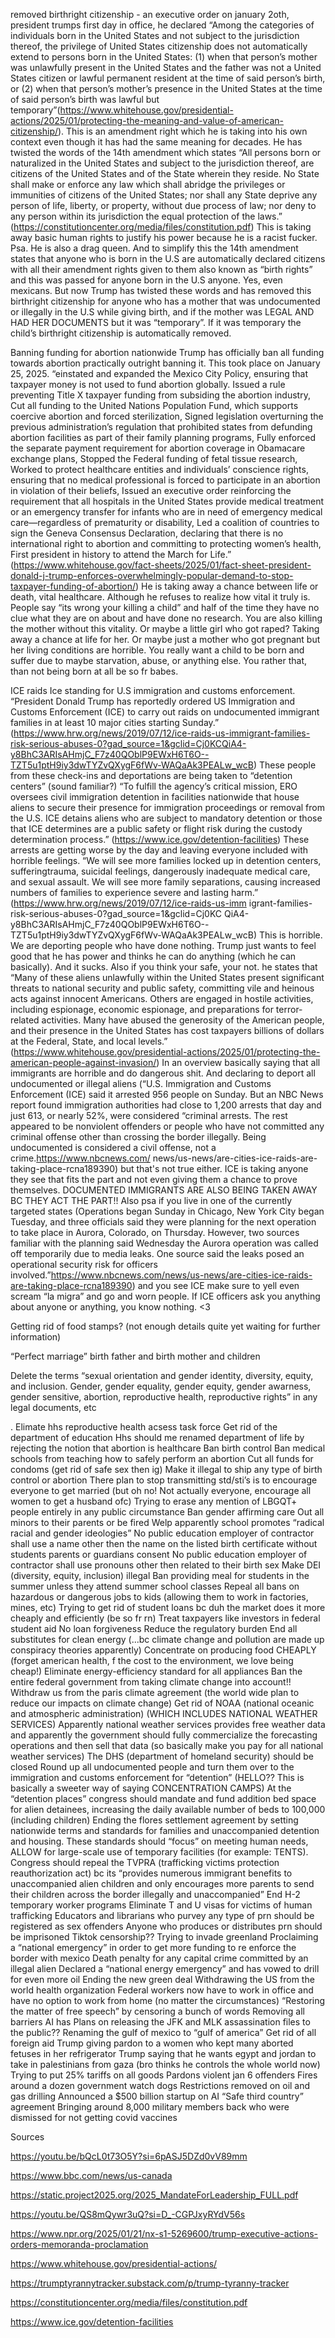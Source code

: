 
 removed birthright citizenship - an executive order on january 2oth, president trumps first day in office, he declared “Among the categories of individuals born in the United States and not subject to the jurisdiction thereof, the privilege of United States citizenship does not automatically extend to persons born in the United States:  (1) when that person’s mother was unlawfully present in the United States and the father was not a United States citizen or lawful permanent resident at the time of said person’s birth, or (2) when that person’s mother’s presence in the United States at the time of said person’s birth was lawful but temporary”(https://www.whitehouse.gov/presidential-actions/2025/01/protecting-the-meaning-and-value-of-american-citizenship/). 
This is an amendment right which he is taking into his own context even though it has had the same meaning for decades. He has twisted the words of the 14th amendment which states “All persons born or naturalized in the United States and subject to the jurisdiction thereof, are citizens of the United States and of the State wherein they reside. No State shall make or enforce any law which shall abridge the privileges or immunities of citizens of the United States; nor shall any State deprive any person of life, liberty, or property, without due process of law; nor deny to any person within its jurisdiction the equal protection of the laws.” (https://constitutioncenter.org/media/files/constitution.pdf)
This is taking away basic human rights to justify his power because he is a racist fucker. Psa. He is also a drag queen. And to simplify this the 14th amendment states that anyone who is born in the U.S are automatically declared citizens with all their amendment rights given to them also known as “birth rights” and this was passed for anyone born in the U.S anyone. Yes, even mexicans. But now Trump has twisted these words and has removed this birthright citizenship for anyone who has a mother that was undocumented or illegally in the U.S while giving birth, and if the mother was LEGAL AND HAD HER DOCUMENTS but it was “temporary”. If it was temporary the child’s birthright citizenship is automatically removed.

Banning funding for abortion nationwide
Trump has officially ban all funding towards abortion practically outright banning it. This took place on January 25, 2025. “einstated and expanded the Mexico City Policy, ensuring that taxpayer money is not used to fund abortion globally.
Issued a rule preventing Title X taxpayer funding from subsiding the abortion industry, Cut all funding to the United Nations Population Fund, which supports coercive abortion and forced sterilization, Signed legislation overturning the previous administration’s regulation that prohibited states from defunding abortion facilities as part of their family planning programs, Fully enforced the separate payment requirement for abortion coverage in Obamacare exchange plans, Stopped the Federal funding of fetal tissue research, Worked to protect healthcare entities and individuals’ conscience rights, ensuring that no medical professional is forced to participate in an abortion in violation of their beliefs, Issued an executive order reinforcing the requirement that all hospitals in the United States provide medical treatment or an emergency transfer for infants who are in need of emergency medical care—regardless of prematurity or disability, Led a coalition of countries to sign the Geneva Consensus Declaration, declaring that there is no international right to abortion and committing to protecting women’s health, First president in history to attend the March for Life.” (https://www.whitehouse.gov/fact-sheets/2025/01/fact-sheet-president-donald-j-trump-enforces-overwhelmingly-popular-demand-to-stop-taxpayer-funding-of-abortion/)
	He is taking away a chance between life or death, vital healthcare. Although he refuses to realize how vital it truly is. People say “its wrong your killing a child” and half of the time they have no clue what they are on about and have done no research. You are also killing the mother without this vitality. Or maybe a little girl who got raped? Taking away a chance at life for her. Or maybe just a mother who got pregnant but her living conditions are horrible. You really want a child to be born and suffer due to maybe starvation, abuse, or anything else. You rather that, than not being born at all be so fr babes. 

 ICE raids
            Ice standing for U.S immigration and customs enforcement. “President Donald Trump has reportedly ordered US Immigration and Customs Enforcement (ICE) to carry out raids on undocumented immigrant families in at least 10 major cities starting Sunday.” (https://www.hrw.org/news/2019/07/12/ice-raids-us-immigrant-families-risk-serious-abuses-0?gad_source=1&gclid=Cj0KCQiA4-y8BhC3ARIsAHmjC_F7z40QOblP9EWxH6T6O--TZT5u1ptH9iy3dwTYZvQXygF6fWv-WAQaAk3PEALw_wcB)
These people from these check-ins and deportations are being taken to “detention centers” (sound familiar?) “To fulfill the agency’s critical mission, ERO oversees civil immigration detention in facilities nationwide that house aliens to secure their presence for immigration proceedings or removal from the U.S. ICE detains aliens who are subject to mandatory detention or those that ICE determines are a public safety or flight risk during the custody determination process.” (https://www.ice.gov/detention-facilities) 
	These arrests are getting worse by the day and leaving
everyone included with horrible feelings. “We will see more families 
locked up in detention centers, sufferingtrauma, suicidal feelings,
 dangerously inadequate medical care, and sexual assault. 
We will see more family separations, causing increased 
numbers of families to experience severe and lasting harm.” 
(https://www.hrw.org/news/2019/07/12/ice-raids-us-imm
igrant-families-risk-serious-abuses-0?gad_source=1&gclid=Cj0KC
QiA4-y8BhC3ARIsAHmjC_F7z40QOblP9EWxH6T6O--TZT5u1ptH9iy3dwTYZvQXygF6fWv-WAQaAk3PEALw_wcB) 
This is horrible. We are deporting people who have done nothing. Trump just wants to feel good that he has power and thinks he can do anything (which he can basically). And it sucks. Also if you think your safe, your not. he states that “Many of these aliens unlawfully within the United States present significant threats to national security and public safety, committing vile and heinous acts against innocent Americans.  Others are engaged in hostile activities, including espionage, economic espionage, and preparations for terror-related activities.  Many have abused the generosity of the American people, and their presence in the United States has cost taxpayers billions of dollars at the Federal, State, and local levels.” (https://www.whitehouse.gov/presidential-actions/2025/01/protecting-the-american-people-against-invasion/) 
In an overview basically saying that all immigrants are horrible and do dangerous shit. And declaring to deport all undocumented or illegal aliens (“U.S. Immigration and Customs Enforcement (ICE) said it arrested 956 people on Sunday. But an NBC News report found immigration authorities had close to 1,200 arrests that day and just 613, or nearly 52%, were considered “criminal arrests. The rest appeared to be nonviolent offenders or people who have not committed any criminal offense other than crossing the border illegally. Being undocumented is considered a civil offense, not a crime.https://www.nbcnews.com/
news/us-news/are-cities-ice-raids-are-taking-place-rcna189390) but that's not true either. ICE is taking anyone they see that fits the part and not even giving them a chance to prove themselves. DOCUMENTED IMMIGRANTS ARE ALSO BEING TAKEN AWAY BC THEY ACT THE PART!! Also psa if you live in one of the currently targeted states (Operations began Sunday in Chicago, New York City began Tuesday, and three officials said they were planning for the next operation to take place in Aurora, Colorado, on Thursday. However, two sources familiar with the planning said Wednesday the Aurora operation was called off temporarily due to media leaks. One source said the leaks posed an operational security risk for officers involved.”https://www.nbcnews.com/news/us-news/are-cities-ice-raids-are-taking-place-rcna189390)  and you see ICE make sure to yell even scream “la migra” and go and worn people. If ICE officers ask you anything about anyone or anything, you know nothing. <3 
 
Getting rid of food stamps? (not enough details quite yet waiting for further information)

“Perfect marriage” birth father and birth mother and children 

Delete the terms “sexual orientation and gender identity, diversity, equity, and inclusion. Gender, gender equality, gender equity, gender awarness, gender sensitive, abortion, reproductive health, reproductive rights” in any legal documents, etc



.
Elimate hhs reproductive health acsess task force
Get rid of the department of education
Hhs should me renamed department of life by rejecting the notion that abortion is healthcare
Ban birth control
Ban medical schools from teaching how to safely perform an abortion
Cut all funds for condoms (get rid of safe sex then ig)
Make it illegal to ship any type of birth control or abortion
There plan to stop transmitting std/sti’s is to encourage everyone to get married (but oh no! Not actually everyone, encourage all women to get a husband ofc)
Trying to erase any mention of LBGQT+ people entirely in any public circumstance 
Ban gender affirming care
Out all minors to their parents or be fired
Welp apparently school promotes “radical racial and gender ideologies”
No public education employer of contractor shall use a name other then the name on the listed birth certificate without students parents or guardians consent
No public education employer of contractor shall use pronouns other then related to their birth sex
Make DEI (diversity, equity, inclusion) illegal
Ban providing meal for students in the summer unless they attend summer school classes
Repeal all bans on hazardous or dangerous jobs to kids (allowing them to work in factories, mines, etc)
Trying to get rid of student loans bc duh the market does it more cheaply and efficiently (be so fr rn)
Treat taxpayers like investors in federal student aid
No loan forgiveness
Reduce the regulatory burden
End all substitutes for clean energy (...bc climate change and pollution are made up conspiracy theories apparently)
Concentrate on producing food CHEAPLY (forget american health, f the cost to the environment, we love being cheap!)
Eliminate energy-efficiency standard for all appliances
Ban the entire federal government from taking climate change into account!!
Withdraw us from the paris climate agreement (the world wide plan to reduce our impacts on climate change)
Get rid of NOAA (national oceanic and atmospheric administration) (WHICH INCLUDES NATIONAL WEATHER SERVICES)
Apparently national weather services provides free weather data and apparently the government should fully commercialize the forecasting operations and then sell that data (so basically make you pay for all national weather services)
The DHS (department of homeland security) should be closed
Round up all undocumented people and turn them over to the immigration and customs enforcement for “detention” (HELLO?? This is basically a sweeter way of saying CONCENTRATION CAMPS)
At the “detention places” congress should mandate and fund addition bed space for alien detainees, increasing the daily available number of beds to 100,000 (including children)
Ending the flores settlement agreement by setting nationwide terms and standards for families and unaccompanied detention and housing. These standards should “focus” on meeting human needs, ALLOW for large-scale use of temporary facilities (for example: TENTS).
Congress should repeal the TVPRA (trafficking victims protection reauthorization act) bc its “provides numerous immigrant benefits to unaccompanied alien children and only encourages more parents to send their children across the border illegally and unaccompanied” 
End H-2 temporary worker programs
Eliminate T and U visas for victims of human trafficking
Educators and librarians who purvey any type of prn should be registered as sex offenders
Anyone who produces or distributes prn should be imprisoned 
Tiktok censorship??
Trying to invade greenland
Proclaiming a “national emergency” in order to get more funding to re enforce the border with mexico
Death penalty for any capital crime committed by an illegal alien
Declared a “national energy emergency” and has vowed to drill for even more oil
Ending the new green deal
Withdrawing the US from the world health organization
Federal workers now have to work in office and have no option to work from home (no matter the circumstances)
“Restoring the matter of free speech” by censoring a bunch of words 
Removing all barriers AI has
Plans on releasing the JFK and MLK assassination files to the public??
Renaming the gulf of mexico to “gulf of america”
Get rid of all foreign aid
Trump giving pardon to a women who kept many aborted fetuses in her refrigerator 
Trump saying that he wants egypt and jordan to take in palestinians from gaza (bro thinks he controls the whole world now)
Trying to put 25% tariffs on all goods
Pardons violent jan 6 offenders
Fires around a dozen government watch dogs
Restrictions removed on oil and gas drilling
Announced a $500 billion startup on AI 
“Safe third country” agreement
Bringing around 8,000 military members back who were dismissed for not getting covid vaccines




Sources

https://youtu.be/bQcL0t73O5Y?si=6pASJ5DZd0vV89mm

https://www.bbc.com/news/us-canada

https://static.project2025.org/2025_MandateForLeadership_FULL.pdf

https://youtu.be/QS8mQywr3uQ?si=D_-CGPJxyRYdV56s

https://www.npr.org/2025/01/21/nx-s1-5269600/trump-executive-actions-orders-memoranda-proclamation

https://www.whitehouse.gov/presidential-actions/

https://trumptyrannytracker.substack.com/p/trump-tyranny-tracker

https://constitutioncenter.org/media/files/constitution.pdf

https://www.ice.gov/detention-facilities



 
